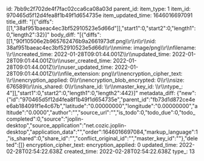 id: 7bb9c2f702de4f7fac02cca6ca08a03d
parent_id: 
item_type: 1
item_id: 970465d5f12d4fea8f1b49f1d654735e
item_updated_time: 1646016697091
title_diff: "[{\"diffs\":[[1,\"38af951baeac4ec3bf52910523e5d66d\"]],\"start1\":0,\"start2\":0,\"length1\":0,\"length2\":32}]"
body_diff: "[{\"diffs\":[[1,\"90f10506e2b965762476b9a2661973df.png\\\r\\\n\\\r\\\nid: 38af951baeac4ec3bf52910523e5d66d\\\r\\\nmime: image/png\\\r\\\nfilename: \\\r\\\ncreated_time: 2022-01-28T09:01:44.001Z\\\r\\\nupdated_time: 2022-01-28T09:01:44.001Z\\\r\\\nuser_created_time: 2022-01-28T09:01:44.001Z\\\r\\\nuser_updated_time: 2022-01-28T09:01:44.001Z\\\r\\\nfile_extension: png\\\r\\\nencryption_cipher_text: \\\r\\\nencryption_applied: 0\\\r\\\nencryption_blob_encrypted: 0\\\r\\\nsize: 676589\\\r\\\nis_shared: 0\\\r\\\nshare_id: \\\r\\\nmaster_key_id: \\\r\\\ntype_: 4\"]],\"start1\":0,\"start2\":0,\"length1\":0,\"length2\":442}]"
metadata_diff: {"new":{"id":"970465d5f12d4fea8f1b49f1d654735e","parent_id":"fb73d1d872ce4ee6ab184091f1e4c67b","latitude":"0.00000000","longitude":"0.00000000","altitude":"0.0000","author":"","source_url":"","is_todo":0,"todo_due":0,"todo_completed":0,"source":"joplin-desktop","source_application":"net.cozic.joplin-desktop","application_data":"","order":1646016697084,"markup_language":1,"is_shared":0,"share_id":"","conflict_original_id":"","master_key_id":""},"deleted":[]}
encryption_cipher_text: 
encryption_applied: 0
updated_time: 2022-02-28T02:54:22.638Z
created_time: 2022-02-28T02:54:22.638Z
type_: 13